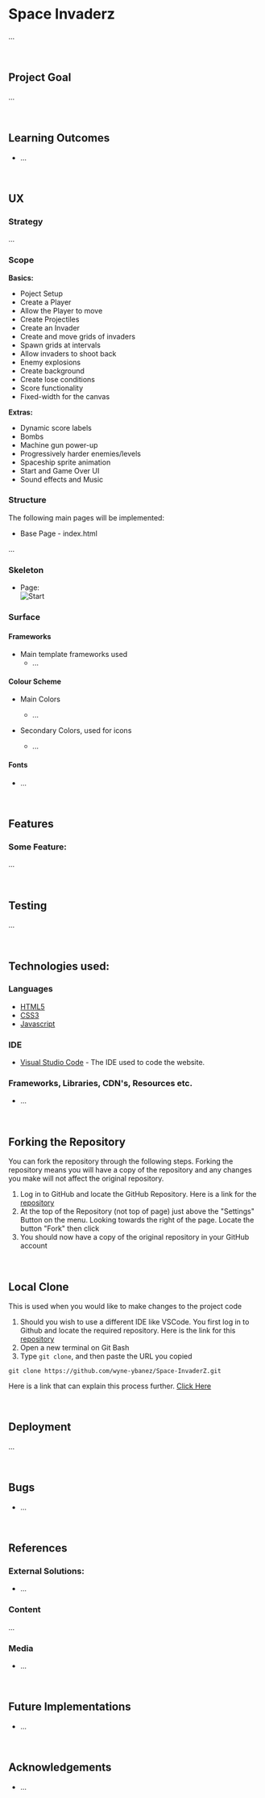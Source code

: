 # Space Invaderz

...

&nbsp;

## Project Goal

...

&nbsp;

## Learning Outcomes

- ...

&nbsp;

## UX

### Strategy

...

### Scope

**Basics:**

- Poject Setup
- Create a Player
- Allow the Player to move
- Create Projectiles
- Create an Invader
- Create and move grids of invaders
- Spawn grids at intervals
- Allow invaders to shoot back
- Enemy explosions
- Create background
- Create lose conditions
- Score functionality
- Fixed-width for the canvas

**Extras:**

- Dynamic score labels
- Bombs
- Machine gun power-up
- Progressively harder enemies/levels
- Spaceship sprite animation
- Start and Game Over UI
- Sound effects and Music

### Structure

The following main pages will be implemented:

- Base Page - index.html

...
### Skeleton

- Page: <br>
  ![Start](public/images/...)


### Surface

#### Frameworks

- Main template frameworks used
    * ...

#### Colour Scheme

- Main Colors
    * ...

- Secondary Colors, used for icons
    * ...

#### Fonts

- ...

&nbsp;

## Features

### Some Feature:

...

&nbsp;

## Testing

...

&nbsp;

## Technologies used:

### Languages
- [HTML5](https://en.wikipedia.org/wiki/HTML5)
- [CSS3](https://en.wikipedia.org/wiki/Cascading_Style_Sheets)
- [Javascript](https://www.javascript.com/)

### IDE
- [Visual Studio Code](https://code.visualstudio.com/) - The IDE used to code the website.

### Frameworks, Libraries, CDN's, Resources etc.
- ...

&nbsp;

## Forking the Repository

You can fork the repository through the following steps. Forking the repository means you will have a copy of the repository and any changes you make will not affect the original repository.

1. Log in to GitHub and locate the GitHub Repository. Here is a link for the [repository](...)
2. At the top of the Repository (not top of page) just above the "Settings" Button on the menu. Looking towards the right of the page. Locate the button "Fork" then click
3. You should now have a copy of the original repository in your GitHub account

&nbsp;

## Local Clone

This is used when you would like to make changes to the project code

1. Should you wish to use a different IDE like VSCode. You first log in to Github and locate the required repository. Here is the link for this [repository](...)
2. Open a new terminal on Git Bash
3. Type `git clone`, and then paste the URL you copied

```
git clone https://github.com/wyne-ybanez/Space-InvaderZ.git
```

Here is a link that can explain this process further. [Click Here](https://help.github.com/en/github/creating-cloning-and-archiving-repositories/cloning-a-repository#cloning-a-repository-to-github-desktop)

&nbsp;

## Deployment

...

&nbsp;

## Bugs

* ...

&nbsp;

## References

### External Solutions:
- ...

### Content

...

### Media

- ...

&nbsp;

## Future Implementations

- ...

&nbsp;

## Acknowledgements

- ...